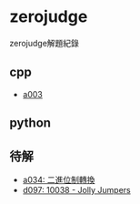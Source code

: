 # zerojudge

zerojudge解題紀錄

## cpp

- [a003](./a003/main.cpp)
## python

## 待解


- [a034: 二進位制轉換](https://zerojudge.tw/ShowProblem?problemid=a034)
- [d097: 10038 - Jolly Jumpers](https://zerojudge.tw/ShowProblem?problemid=d097)
